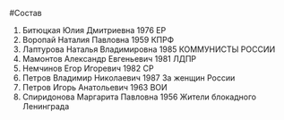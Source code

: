 #Состав
1. Битюцкая Юлия Дмитриевна 1976 ЕР
2. Воропай Наталия Павловна 1959 КПРФ
3. Лаптурова Наталья Владимировна 1985 КОММУНИСТЫ РОССИИ
4. Мамонтов Александр Евгеньевич 1981 ЛДПР
5. Немчинов Егор Игоревич 1982 СР
6. Петров Владимир Николаевич 1987 За женщин России
7. Петров Игорь Анатольевич 1963 ВОИ
8. Спиридонова Маргарита Павловна 1956 Жители блокадного Ленинграда

